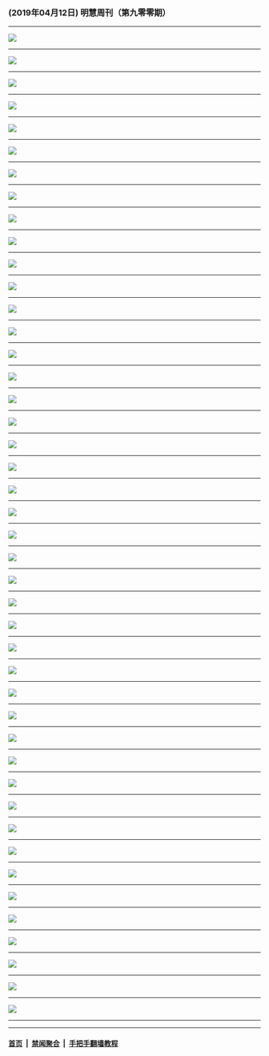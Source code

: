 ### (2019年04月12日) 明慧周刊（第九零零期） 

---

<img src="http://qikan.minghui.org/mhqkpage/qikanimage/2019/04/12/mhweekly900_read-online1.png"/><hr/>
<img src="http://qikan.minghui.org/mhqkpage/qikanimage/2019/04/12/mhweekly900_read-online2.png"/><hr/>
<img src="http://qikan.minghui.org/mhqkpage/qikanimage/2019/04/12/mhweekly900_read-online3.png"/><hr/>
<img src="http://qikan.minghui.org/mhqkpage/qikanimage/2019/04/12/mhweekly900_read-online4.png"/><hr/>
<img src="http://qikan.minghui.org/mhqkpage/qikanimage/2019/04/12/mhweekly900_read-online5.png"/><hr/>
<img src="http://qikan.minghui.org/mhqkpage/qikanimage/2019/04/12/mhweekly900_read-online6.png"/><hr/>
<img src="http://qikan.minghui.org/mhqkpage/qikanimage/2019/04/12/mhweekly900_read-online7.png"/><hr/>
<img src="http://qikan.minghui.org/mhqkpage/qikanimage/2019/04/12/mhweekly900_read-online8.png"/><hr/>
<img src="http://qikan.minghui.org/mhqkpage/qikanimage/2019/04/12/mhweekly900_read-online9.png"/><hr/>
<img src="http://qikan.minghui.org/mhqkpage/qikanimage/2019/04/12/mhweekly900_read-online10.png"/><hr/>
<img src="http://qikan.minghui.org/mhqkpage/qikanimage/2019/04/12/mhweekly900_read-online11.png"/><hr/>
<img src="http://qikan.minghui.org/mhqkpage/qikanimage/2019/04/12/mhweekly900_read-online12.png"/><hr/>
<img src="http://qikan.minghui.org/mhqkpage/qikanimage/2019/04/12/mhweekly900_read-online13.png"/><hr/>
<img src="http://qikan.minghui.org/mhqkpage/qikanimage/2019/04/12/mhweekly900_read-online14.png"/><hr/>
<img src="http://qikan.minghui.org/mhqkpage/qikanimage/2019/04/12/mhweekly900_read-online15.png"/><hr/>
<img src="http://qikan.minghui.org/mhqkpage/qikanimage/2019/04/12/mhweekly900_read-online16.png"/><hr/>
<img src="http://qikan.minghui.org/mhqkpage/qikanimage/2019/04/12/mhweekly900_read-online17.png"/><hr/>
<img src="http://qikan.minghui.org/mhqkpage/qikanimage/2019/04/12/mhweekly900_read-online18.png"/><hr/>
<img src="http://qikan.minghui.org/mhqkpage/qikanimage/2019/04/12/mhweekly900_read-online19.png"/><hr/>
<img src="http://qikan.minghui.org/mhqkpage/qikanimage/2019/04/12/mhweekly900_read-online20.png"/><hr/>
<img src="http://qikan.minghui.org/mhqkpage/qikanimage/2019/04/12/mhweekly900_read-online21.png"/><hr/>
<img src="http://qikan.minghui.org/mhqkpage/qikanimage/2019/04/12/mhweekly900_read-online22.png"/><hr/>
<img src="http://qikan.minghui.org/mhqkpage/qikanimage/2019/04/12/mhweekly900_read-online23.png"/><hr/>
<img src="http://qikan.minghui.org/mhqkpage/qikanimage/2019/04/12/mhweekly900_read-online24.png"/><hr/>
<img src="http://qikan.minghui.org/mhqkpage/qikanimage/2019/04/12/mhweekly900_read-online25.png"/><hr/>
<img src="http://qikan.minghui.org/mhqkpage/qikanimage/2019/04/12/mhweekly900_read-online26.png"/><hr/>
<img src="http://qikan.minghui.org/mhqkpage/qikanimage/2019/04/12/mhweekly900_read-online27.png"/><hr/>
<img src="http://qikan.minghui.org/mhqkpage/qikanimage/2019/04/12/mhweekly900_read-online28.png"/><hr/>
<img src="http://qikan.minghui.org/mhqkpage/qikanimage/2019/04/12/mhweekly900_read-online29.png"/><hr/>
<img src="http://qikan.minghui.org/mhqkpage/qikanimage/2019/04/12/mhweekly900_read-online30.png"/><hr/>
<img src="http://qikan.minghui.org/mhqkpage/qikanimage/2019/04/12/mhweekly900_read-online31.png"/><hr/>
<img src="http://qikan.minghui.org/mhqkpage/qikanimage/2019/04/12/mhweekly900_read-online32.png"/><hr/>
<img src="http://qikan.minghui.org/mhqkpage/qikanimage/2019/04/12/mhweekly900_read-online33.png"/><hr/>
<img src="http://qikan.minghui.org/mhqkpage/qikanimage/2019/04/12/mhweekly900_read-online34.png"/><hr/>
<img src="http://qikan.minghui.org/mhqkpage/qikanimage/2019/04/12/mhweekly900_read-online35.png"/><hr/>
<img src="http://qikan.minghui.org/mhqkpage/qikanimage/2019/04/12/mhweekly900_read-online36.png"/><hr/>
<img src="http://qikan.minghui.org/mhqkpage/qikanimage/2019/04/12/mhweekly900_read-online37.png"/><hr/>
<img src="http://qikan.minghui.org/mhqkpage/qikanimage/2019/04/12/mhweekly900_read-online38.png"/><hr/>
<img src="http://qikan.minghui.org/mhqkpage/qikanimage/2019/04/12/mhweekly900_read-online39.png"/><hr/>
<img src="http://qikan.minghui.org/mhqkpage/qikanimage/2019/04/12/mhweekly900_read-online40.png"/><hr/>
<img src="http://qikan.minghui.org/mhqkpage/qikanimage/2019/04/12/mhweekly900_read-online41.png"/><hr/>
<img src="http://qikan.minghui.org/mhqkpage/qikanimage/2019/04/12/mhweekly900_read-online42.png"/><hr/>
<img src="http://qikan.minghui.org/mhqkpage/qikanimage/2019/04/12/mhweekly900_read-online43.png"/><hr/>
<img src="http://qikan.minghui.org/mhqkpage/qikanimage/2019/04/12/mhweekly900_read-online44.png"/><hr/>


---

#### [首页](../../../..) &nbsp;|&nbsp; [禁闻聚合](https://github.com/gfw-breaker/banned-news) &nbsp;|&nbsp; [手把手翻墙教程](https://github.com/gfw-breaker/guides) 